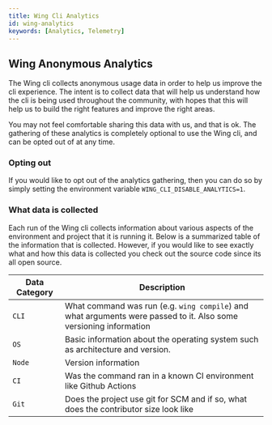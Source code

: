 ```yaml
---
title: Wing Cli Analytics
id: wing-analytics
keywords: [Analytics, Telemetry]
---
```


## Wing Anonymous Analytics

The Wing cli collects anonymous usage data in order to help us improve the cli experience. The intent is to collect data that will help us understand how the cli is being used throughout the community, with hopes that this will help us to build the right features and improve the right areas.

You may not feel comfortable sharing this data with us, and that is ok. The gathering of these analytics is completely optional to use the Wing cli, and can be opted out of at any time.

### Opting out

If you would like to opt out of the analytics gathering, then you can do so by simply setting the environment variable `WING_CLI_DISABLE_ANALYTICS=1`.

### What data is collected

Each run of the Wing cli collects information about various aspects of the environment and project that it is running it. Below is a summarized table of the information that is collected. However, if you would like to see exactly what and how this data is collected you check out the source code since its all open source.

| Data Category | Description |
| --- | --- |
| `CLI` | What command was run (e.g. `wing compile`) and what arguments were passed to it. Also some versioning information |
| `OS` | Basic information about the operating system such as architecture and version. |
| `Node` | Version information |
| `CI` | Was the command ran in a known CI environment like Github Actions |
| `Git` | Does the project use git for SCM and if so, what does the contributor size look like |
